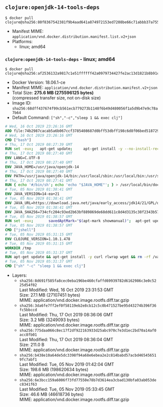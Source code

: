 ## `clojure:openjdk-14-tools-deps`

```console
$ docker pull clojure@sha256:80f8367542381f9b4aad641a874972153ed7208be66c71abbb37a755759d4398
```

-	Manifest MIME: `application/vnd.docker.distribution.manifest.list.v2+json`
-	Platforms:
	-	linux; amd64

### `clojure:openjdk-14-tools-deps` - linux; amd64

```console
$ docker pull clojure@sha256:af2536132a9817c1e51ffffff42a0979734427fe2ac13d1821b8b91c1948ef50
```

-	Docker Version: 18.06.1-ce
-	Manifest MIME: `application/vnd.docker.distribution.manifest.v2+json`
-	Total Size: **275.6 MB (275596125 bytes)**  
	(compressed transfer size, not on-disk size)
-	Image ID: `sha256:68dff437674f99cb561ecb779273b1148f6b49d480056f1a5d9b47e9c78a7b64`
-	Default Command: `["sh","-c","sleep 1 && exec clj"]`

```dockerfile
# Wed, 16 Oct 2019 23:26:16 GMT
ADD file:74b2987cacab5a6b067ccf3785408687d0bff53dbff198c6d8f06bed5187292c in / 
# Wed, 16 Oct 2019 23:26:16 GMT
CMD ["bash"]
# Thu, 17 Oct 2019 08:27:39 GMT
RUN set -eux; 	apt-get update; 	apt-get install -y --no-install-recommends 		ca-certificates p11-kit 	; 	rm -rf /var/lib/apt/lists/*
# Thu, 17 Oct 2019 08:27:40 GMT
ENV LANG=C.UTF-8
# Thu, 17 Oct 2019 08:27:40 GMT
ENV JAVA_HOME=/usr/java/openjdk-14
# Thu, 17 Oct 2019 08:27:40 GMT
ENV PATH=/usr/java/openjdk-14/bin:/usr/local/sbin:/usr/local/bin:/usr/sbin:/usr/bin:/sbin:/bin
# Thu, 17 Oct 2019 08:27:41 GMT
RUN { echo '#/bin/sh'; echo 'echo "$JAVA_HOME"'; } > /usr/local/bin/docker-java-home && chmod +x /usr/local/bin/docker-java-home && [ "$JAVA_HOME" = "$(docker-java-home)" ]
# Tue, 05 Nov 2019 01:38:41 GMT
ENV JAVA_VERSION=14-ea+21
# Tue, 05 Nov 2019 01:38:41 GMT
ENV JAVA_URL=https://download.java.net/java/early_access/jdk14/21/GPL/openjdk-14-ea+21_linux-x64_bin.tar.gz
# Tue, 05 Nov 2019 01:38:41 GMT
ENV JAVA_SHA256=734cfc204c93ed2b63bf889869de68dd611c8d4d3135c38f2343b57992a1f65f
# Tue, 05 Nov 2019 01:38:57 GMT
RUN set -eux; 		savedAptMark="$(apt-mark showmanual)"; 	apt-get update; 	apt-get install -y --no-install-recommends 		wget 	; 	rm -rf /var/lib/apt/lists/*; 		wget -O openjdk.tgz "$JAVA_URL"; 	echo "$JAVA_SHA256 */openjdk.tgz" | sha256sum -c -; 		mkdir -p "$JAVA_HOME"; 	tar --extract 		--file openjdk.tgz 		--directory "$JAVA_HOME" 		--strip-components 1 		--no-same-owner 	; 	rm openjdk.tgz; 		apt-mark auto '.*' > /dev/null; 	[ -z "$savedAptMark" ] || apt-mark manual $savedAptMark > /dev/null; 	apt-get purge -y --auto-remove -o APT::AutoRemove::RecommendsImportant=false; 		{ 		echo '#!/usr/bin/env bash'; 		echo 'set -Eeuo pipefail'; 		echo 'if ! [ -d "$JAVA_HOME" ]; then echo >&2 "error: missing JAVA_HOME environment variable"; exit 1; fi'; 		echo 'cacertsFile=; for f in "$JAVA_HOME/lib/security/cacerts" "$JAVA_HOME/jre/lib/security/cacerts"; do if [ -e "$f" ]; then cacertsFile="$f"; break; fi; done'; 		echo 'if [ -z "$cacertsFile" ] || ! [ -f "$cacertsFile" ]; then echo >&2 "error: failed to find cacerts file in $JAVA_HOME"; exit 1; fi'; 		echo 'trust extract --overwrite --format=java-cacerts --filter=ca-anchors --purpose=server-auth "$cacertsFile"'; 	} > /etc/ca-certificates/update.d/docker-openjdk; 	chmod +x /etc/ca-certificates/update.d/docker-openjdk; 	/etc/ca-certificates/update.d/docker-openjdk; 		find "$JAVA_HOME/lib" -name '*.so' -exec dirname '{}' ';' | sort -u > /etc/ld.so.conf.d/docker-openjdk.conf; 	ldconfig; 		java -Xshare:dump; 		javac --version; 	java --version
# Tue, 05 Nov 2019 01:38:57 GMT
CMD ["jshell"]
# Tue, 05 Nov 2019 05:31:15 GMT
ENV CLOJURE_VERSION=1.10.1.478
# Tue, 05 Nov 2019 05:31:15 GMT
WORKDIR /tmp
# Tue, 05 Nov 2019 05:31:37 GMT
RUN apt-get update && apt-get install -y curl rlwrap wget && rm -rf /var/lib/apt/lists/* && wget https://download.clojure.org/install/linux-install-$CLOJURE_VERSION.sh && chmod +x linux-install-$CLOJURE_VERSION.sh && ./linux-install-$CLOJURE_VERSION.sh && clojure -e "(clojure-version)" && apt-get remove -y --purge curl wget
# Tue, 05 Nov 2019 05:31:37 GMT
CMD ["sh" "-c" "sleep 1 && exec clj"]
```

-	Layers:
	-	`sha256:8d691f585fa8cec0eba196be460cfaffd69939782d6162986c3e0c5225d54f02`  
		Last Modified: Wed, 16 Oct 2019 23:31:53 GMT  
		Size: 27.1 MB (27107451 bytes)  
		MIME: application/vnd.docker.image.rootfs.diff.tar.gzip
	-	`sha256:3da6fe7ff2ef0f58119eb2e8cb12c5c0b471527be95d43274b396f36fc5bbccd`  
		Last Modified: Thu, 17 Oct 2019 08:36:06 GMT  
		Size: 3.2 MB (3249093 bytes)  
		MIME: application/vnd.docker.image.rootfs.diff.tar.gzip
	-	`sha256:775daa066c8ec17f2df922163933d25abc970c7e3d1ec2bd70a14af0acc8fb01`  
		Last Modified: Thu, 17 Oct 2019 08:36:04 GMT  
		Size: 211.0 B  
		MIME: application/vnd.docker.image.rootfs.diff.tar.gzip
	-	`sha256:b438e10a64de5dc3398f94a68e6ebea2e2c814babd57acbd465456519fc7abf1`  
		Last Modified: Tue, 05 Nov 2019 01:42:04 GMT  
		Size: 198.6 MB (198620634 bytes)  
		MIME: application/vnd.docker.image.rootfs.diff.tar.gzip
	-	`sha256:6e3bcc159a6006f73fd77550e78b7d3614ea3cbad130bfa03ab053dec8341f63`  
		Last Modified: Tue, 05 Nov 2019 05:33:45 GMT  
		Size: 46.6 MB (46618736 bytes)  
		MIME: application/vnd.docker.image.rootfs.diff.tar.gzip
